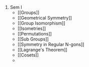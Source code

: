 1. Sem I
	- [[Groups]]
	- [[Geometrical Symmetry]]
	- [[Group Isomorphism]]
	- [[Isometries]]
	- [[Permutations]]
	- [[Sub Groups]]
	- [[Symmetry in Regular N-gons]]
	- [[Lagrange's Theorem]]
	- [[Cosets]]
	- 